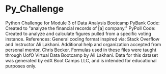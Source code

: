 # Py_Challenge
Python Challenge for Module 3 of Data Analysis Bootcamp
PyBank Code: Created to "analyze the financial records of [a] company."
PyPoll Code: Created to analyze and calculate figures pulled from a specific voting instance. 
References: General coding format inspired via: Stack Overflow and Instructor Ali Lakhani. Additional help and organization accepted from personal mentor, Chris Becker.  Formulas used in these files were taught through UofO Virtual Data Bootcamp by Ali Lakhani. Data for this dataset was generated by edX Boot Camps LLC, and is intended for educational purposes only.
